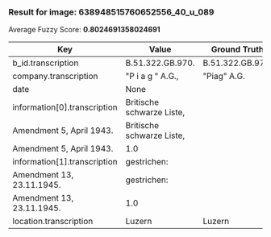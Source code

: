 ### Result for image: 638948515760652556_40_u_089
Average Fuzzy Score: **0.8024691358024691**
<small>

| Key | Value | Ground Truth | Score |
| --- | --- | --- | --- |
| b_id.transcription | B.51.322.GB.970. | B.51.322.GB.970. | 1.0 |
| company.transcription | "P i a g " A.G., | "Piag" A.G. | 0.814814814814815 |
| date | None |  | 0.0 |
| information[0].transcription | Britische schwarze Liste,
Amendment 5, April 1943. | Britische schwarze Liste,
Amendment 5, April 1943. | 1.0 |
| information[1].transcription | gestrichen:
Amendment 13, 23.11.1945. | gestrichen:
Amendment 13, 23.11.1945. | 1.0 |
| location.transcription | Luzern | Luzern | 1.0 |

</small>
